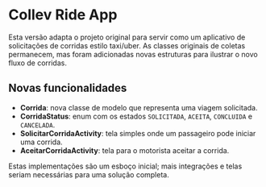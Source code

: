 # Collev Ride App

Esta versão adapta o projeto original para servir como um aplicativo de solicitações de corridas estilo taxi/uber. As classes originais de coletas permanecem, mas foram adicionadas novas estruturas para ilustrar o novo fluxo de corridas.

## Novas funcionalidades
- **Corrida**: nova classe de modelo que representa uma viagem solicitada.
- **CorridaStatus**: enum com os estados `SOLICITADA`, `ACEITA`, `CONCLUIDA` e `CANCELADA`.
- **SolicitarCorridaActivity**: tela simples onde um passageiro pode iniciar uma corrida.
- **AceitarCorridaActivity**: tela para o motorista aceitar a corrida.

Estas implementações são um esboço inicial; mais integrações e telas seriam necessárias para uma solução completa.

